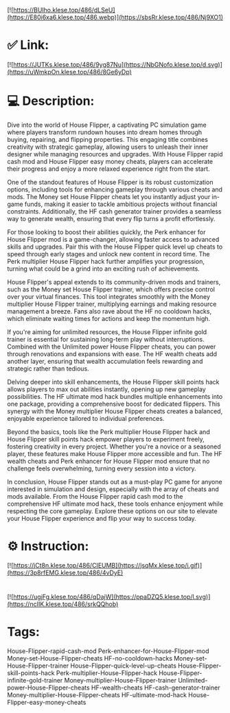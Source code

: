 [![https://BUlho.klese.top/486/dLSeU](https://E80i6xa6.klese.top/486.webp)](https://sbsRr.klese.top/486/Nj9XO1)
# ✅ Link:
[![https://JUTKs.klese.top/486/9yg87Nu](https://NbGNofo.klese.top/d.svg)](https://uWmkpOn.klese.top/486/8Ge6yDp)
# 💻 Description:
Dive into the world of House Flipper, a captivating PC simulation game where players transform rundown houses into dream homes through buying, repairing, and flipping properties. This engaging title combines creativity with strategic gameplay, allowing users to unleash their inner designer while managing resources and upgrades. With House Flipper rapid cash mod and House Flipper easy money cheats, players can accelerate their progress and enjoy a more relaxed experience right from the start.



One of the standout features of House Flipper is its robust customization options, including tools for enhancing gameplay through various cheats and mods. The Money set House Flipper cheats let you instantly adjust your in-game funds, making it easier to tackle ambitious projects without financial constraints. Additionally, the HF cash generator trainer provides a seamless way to generate wealth, ensuring that every flip turns a profit effortlessly.



For those looking to boost their abilities quickly, the Perk enhancer for House Flipper mod is a game-changer, allowing faster access to advanced skills and upgrades. Pair this with the House Flipper quick level up cheats to speed through early stages and unlock new content in record time. The Perk multiplier House Flipper hack further amplifies your progression, turning what could be a grind into an exciting rush of achievements.



House Flipper's appeal extends to its community-driven mods and trainers, such as the Money set House Flipper trainer, which offers precise control over your virtual finances. This tool integrates smoothly with the Money multiplier House Flipper trainer, multiplying earnings and making resource management a breeze. Fans also rave about the HF no cooldown hacks, which eliminate waiting times for actions and keep the momentum high.



If you're aiming for unlimited resources, the House Flipper infinite gold trainer is essential for sustaining long-term play without interruptions. Combined with the Unlimited power House Flipper cheats, you can power through renovations and expansions with ease. The HF wealth cheats add another layer, ensuring that wealth accumulation feels rewarding and strategic rather than tedious.



Delving deeper into skill enhancements, the House Flipper skill points hack allows players to max out abilities instantly, opening up new gameplay possibilities. The HF ultimate mod hack bundles multiple enhancements into one package, providing a comprehensive boost for dedicated flippers. This synergy with the Money multiplier House Flipper cheats creates a balanced, enjoyable experience tailored to individual preferences.



Beyond the basics, tools like the Perk multiplier House Flipper hack and House Flipper skill points hack empower players to experiment freely, fostering creativity in every project. Whether you're a novice or a seasoned player, these features make House Flipper more accessible and fun. The HF wealth cheats and Perk enhancer for House Flipper mod ensure that no challenge feels overwhelming, turning every session into a victory.



In conclusion, House Flipper stands out as a must-play PC game for anyone interested in simulation and design, especially with the array of cheats and mods available. From the House Flipper rapid cash mod to the comprehensive HF ultimate mod hack, these tools enhance enjoyment while respecting the core gameplay. Explore these options on our site to elevate your House Flipper experience and flip your way to success today.

# ⚙️ Instruction:
[![https://jCt8n.klese.top/486/CIEUMB](https://jsqMx.klese.top/i.gif)](https://3p8rfEMG.klese.top/486/4vDyE)
#
[![https://ugjFg.klese.top/486/qDajW](https://ppaDZQ5.klese.top/l.svg)](https://ncIIK.klese.top/486/srkQQhob)
# Tags:
House-Flipper-rapid-cash-mod Perk-enhancer-for-House-Flipper-mod Money-set-House-Flipper-cheats HF-no-cooldown-hacks Money-set-House-Flipper-trainer House-Flipper-quick-level-up-cheats House-Flipper-skill-points-hack Perk-multiplier-House-Flipper-hack House-Flipper-infinite-gold-trainer Money-multiplier-House-Flipper-trainer Unlimited-power-House-Flipper-cheats HF-wealth-cheats HF-cash-generator-trainer Money-multiplier-House-Flipper-cheats HF-ultimate-mod-hack House-Flipper-easy-money-cheats






